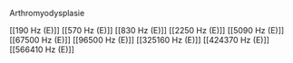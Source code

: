 Arthromyodysplasie

[[190 Hz (E)]]
[[570 Hz (E)]]
[[830 Hz (E)]]
[[2250 Hz (E)]]
[[5090 Hz (E)]]
[[67500 Hz (E)]]
[[96500 Hz (E)]]
[[325160 Hz (E)]]
[[424370 Hz (E)]]
[[566410 Hz (E)]]